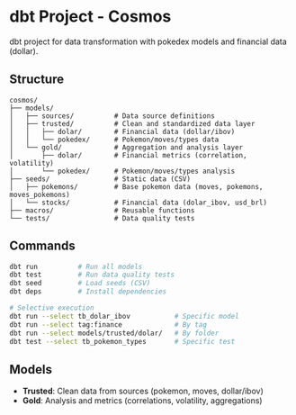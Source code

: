 # dbt Project - Cosmos

dbt project for data transformation with pokedex models and financial data (dollar).

## Structure

```text
cosmos/
├── models/
│   ├── sources/          # Data source definitions
│   ├── trusted/          # Clean and standardized data layer
│   │   ├── dolar/        # Financial data (dollar/ibov)
│   │   └── pokedex/      # Pokemon/moves/types data
│   └── gold/             # Aggregation and analysis layer
│       ├── dolar/        # Financial metrics (correlation, volatility)
│       └── pokedex/      # Pokemon/moves/types analysis
├── seeds/                # Static data (CSV)
│   ├── pokemons/         # Base pokemon data (moves, pokemons, moves_pokemons)
│   └── stocks/           # Financial data (dolar_ibov, usd_brl)
├── macros/               # Reusable functions
└── tests/                # Data quality tests
```

## Commands

```bash
dbt run          # Run all models
dbt test         # Run data quality tests
dbt seed         # Load seeds (CSV)
dbt deps         # Install dependencies

# Selective execution
dbt run --select tb_dolar_ibov           # Specific model
dbt run --select tag:finance             # By tag
dbt run --select models/trusted/dolar/   # By folder
dbt test --select tb_pokemon_types       # Specific test
```

## Models

- **Trusted**: Clean data from sources (pokemon, moves, dollar/ibov)
- **Gold**: Analysis and metrics (correlations, volatility, aggregations)
